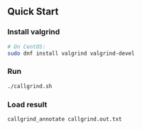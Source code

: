 ## Quick Start

### Install valgrind
```bash
# On CentOS:
sudo dnf install valgrind valgrind-devel
```

### Run
```bash
./callgrind.sh
```

### Load result
```bash
callgrind_annotate callgrind.out.txt
```
